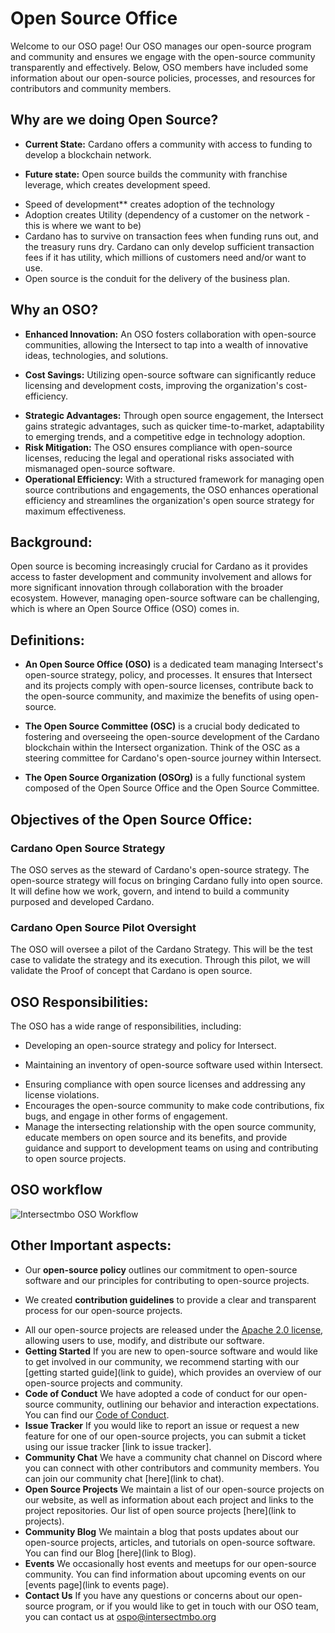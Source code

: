 # Open Source Office
Welcome to our OSO page! Our OSO manages our open-source program and community and ensures we engage with the open-source community transparently and effectively. Below, OSO members have included some information about our open-source policies, processes, and resources for contributors and community members.

## **Why are we doing Open Source?**

* **Current State:** Cardano offers a community with access to funding to develop a blockchain network.
- **Future state:** Open source builds the community with franchise leverage, which creates development speed.
+ Speed of development** creates adoption of the technology
+ Adoption creates Utility (dependency of a customer on the network - this is where we want to be)
+ Cardano has to survive on transaction fees when funding runs out, and the treasury runs dry. Cardano can only develop sufficient transaction fees if it has utility, which millions of customers need and/or want to use.
+ Open source is the conduit for the delivery of the business plan.

## **Why an OSO?**

* **Enhanced Innovation:** An OSO fosters collaboration with open-source communities, allowing the Intersect to tap into a wealth of innovative ideas, technologies, and solutions.
- **Cost Savings:** Utilizing open-source software can significantly reduce licensing and development costs, improving the organization's cost-efficiency.
+ **Strategic Advantages:** Through open source engagement, the Intersect gains strategic advantages, such as quicker time-to-market, adaptability to emerging trends, and a competitive edge in technology adoption.
+ **Risk Mitigation:** The OSO ensures compliance with open-source licenses, reducing the legal and operational risks associated with mismanaged open-source software.
+ **Operational Efficiency:** With a structured framework for managing open source contributions and engagements, the OSO enhances operational efficiency and streamlines the organization's open source strategy for maximum effectiveness.

## **Background:** 

Open source is becoming increasingly crucial for Cardano as it provides access to faster development and community involvement and allows for more significant innovation through collaboration with the broader ecosystem. However, managing open-source software can be challenging, which is where an Open Source Office (OSO) comes in.

## **Definitions:** 

* **An Open Source Office (OSO)** is a dedicated team managing Intersect's open-source strategy, policy, and processes. It ensures that Intersect and its projects comply with open-source licenses, contribute back to the open-source community, and maximize the benefits of using open-source.
- **The Open Source Committee (OSC)** is a crucial body dedicated to fostering and overseeing the open-source development of the Cardano blockchain within the Intersect organization. Think of the OSC as a steering committee for Cardano's open-source journey within Intersect.
+ **The Open Source Organization (OSOrg)** is a fully functional system composed of the Open Source Office and the Open Source Committee.

## **Objectives of the Open Source Office:**

### **Cardano Open Source Strategy** 
The OSO serves as the steward of Cardano's open-source strategy. The open-source strategy will focus on bringing Cardano fully into open source. It will define how we work, govern, and intend to build a community purposed and developed Cardano.
### **Cardano Open Source Pilot Oversight**
The OSO will oversee a pilot of the Cardano Strategy. This will be the test case to validate the strategy and its execution. Through this pilot, we will validate the Proof of concept that Cardano is open source.

## **OSO Responsibilities:**
The OSO has a wide range of responsibilities, including:
* Developing an open-source strategy and policy for Intersect.
- Maintaining an inventory of open-source software used within Intersect.
+ Ensuring compliance with open source licenses and addressing any license violations.
+ Encourages the open-source community to make code contributions, fix bugs, and engage in other forms of engagement.
+ Manage the intersecting relationship with the open source community, educate members on open source and its benefits, and provide guidance and support to development teams on using and contributing to open source projects.

## **OSO workflow**
![Intersectmbo OSO Workflow](https://github.com/IntersectMBO/Open-Source-Office/assets/17094289/1770f66a-4b75-44f4-8836-e6d551d68f43)


## **Other Important aspects:**
* Our **open-source policy** outlines our commitment to open-source software and our principles for contributing to open-source projects.
- We created **contribution guidelines** to provide a clear and transparent process for our open-source projects. 
+ All our open-source projects are released under the [Apache 2.0 license](https://www.apache.org/licenses/LICENSE-2.0), allowing users to use, modify, and distribute our software.
+ **Getting Started** If you are new to open-source software and would like to get involved in our community, we recommend starting with our [getting started guide](link to guide), which provides an overview of our open-source projects and community.
+ **Code of Conduct**  We have adopted a code of conduct for our open-source community, outlining our behavior and interaction expectations. You can find our [Code of Conduct](https://github.com/IntersectMBO/OSPO/blob/0da6b895e8676e2a32f906adc63ffe5543883da9/Code%20of%20Conduct).
+ **Issue Tracker** If you would like to report an issue or request a new feature for one of our open-source projects, you can submit a ticket using our issue tracker [link to issue tracker].
+ **Community Chat** We have a community chat channel on Discord where you can connect with other contributors and community members. You can join our community chat [here](link to chat).
+ **Open Source Projects** We maintain a list of our open-source projects on our website, as well as information about each project and links to the project repositories. Our list of open source projects [here](link to projects).
+ **Community Blog** We maintain a blog that posts updates about our open-source projects, articles, and tutorials on open-source software. You can find our Blog [here](link to Blog).
+ **Events** We occasionally host events and meetups for our open-source community. You can find information about upcoming events on our [events page](link to events page).
+ **Contact Us** If you have any questions or concerns about our open-source program, or if you would like to get in touch with our OSO team, you can contact us at ospo@intersectmbo.org
